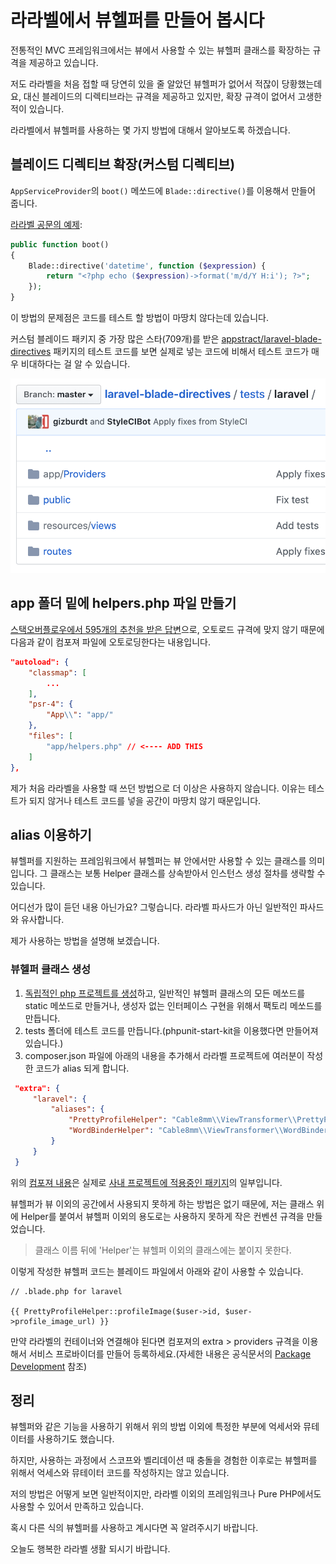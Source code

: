 # 라라벨에서 뷰헬퍼를 만들어 봅시다

전통적인 MVC 프레임워크에서는 뷰에서 사용할 수 있는 뷰헬퍼 클래스를 확장하는 규격을 제공하고 있습니다.

저도 라라벨을 처음 접할 때 당연히 있을 줄 알았던 뷰헬퍼가 없어서 적잖이 당황했는데요, 대신 블레이드의 디렉티브라는 규격을 제공하고 있지만, 확장 규격이 없어서 고생한 적이 있습니다.

라라벨에서 뷰헬퍼를 사용하는 몇 가지 방법에 대해서 알아보도록 하겠습니다.

## 블레이드 디렉티브 확장(커스텀 디렉티브)

`AppServiceProvider`의 `boot()` 메쏘드에 `Blade::directive()`를 이용해서 만들어 줍니다.

[라라벨 공문의 예제](https://laravel.com/docs/7.x/blade#extending-blade):

```php
public function boot()
{
    Blade::directive('datetime', function ($expression) {
        return "<?php echo ($expression)->format('m/d/Y H:i'); ?>";
    });
}
```

이 방법의 문제점은 코드를 테스트 할 방법이 마땅치 않다는데 있습니다.

커스텀 블레이드 패키지 중 가장 많은 스타(709개)를 받은 [appstract/laravel-blade-directives](https://github.com/appstract/laravel-blade-directives) 패키지의 테스트 코드를 보면 실제로 넣는 코드에 비해서 테스트 코드가 매우 비대하다는 걸 알 수 있습니다.

![블레이드 커스텀 패키지의 테스트 디렉토리](../../.gitbook/assets/blade-test-directories.png)

## app 폴더 밑에 helpers.php 파일 만들기

[스택오버플로우에서 595개의 추천을 받은 답변](https://stackoverflow.com/a/28290359)으로, 오토로드 규격에 맞지 않기 때문에 다음과 같이 컴포져 파일에 오토로딩한다는 내용입니다.

```json
"autoload": {
    "classmap": [
        ...
    ],
    "psr-4": {
        "App\\": "app/"
    },
    "files": [
        "app/helpers.php" // <---- ADD THIS
    ]
},
```

제가 처음 라라벨을 사용할 때 쓰던 방법으로 더 이상은 사용하지 않습니다. 이유는 테스트가 되지 않거나 테스트 코드를 넣을 공간이 마땅치 않기 때문입니다.

## alias 이용하기

뷰헬퍼를 지원하는 프레임워크에서 뷰헬퍼는 뷰 안에서만 사용할 수 있는 클래스를 의미입니다. 그 클래스는 보통 Helper 클래스를 상속받아서 인스턴스 생성 절차를 생략할 수 있습니다.

어디선가 많이 듣던 내용 아닌가요? 그렇습니다. 라라벨 파사드가 아닌 일반적인 파사드와 유사합니다.

제가 사용하는 방법을 설명해 보겠습니다.

### 뷰헬퍼 클래스 생성

1. [독립적인 php 프로젝트를 생성](https://github.com/cable8mm/phpunit-start-kit)하고, 일반적인 뷰헬퍼 클래스의 모든 메쏘드를 static 메쏘드로 만들거나, 생성자 없는 인터페이스 구현을 위해서 팩토리 메쏘드를 만듭니다.
2. tests 폴더에 테스트 코드를 만듭니다.(phpunit-start-kit을 이용했다면 만들어져 있습니다.)
3. composer.json 파일에 아래의 내용을 추가해서 라라벨 프로젝트에 여러분이 작성한 코드가 alias 되게 합니다.

```json
 "extra": {
     "laravel": {
         "aliases": {
             "PrettyProfileHelper": "Cable8mm\\ViewTransformer\\PrettyProfile",
             "WordBinderHelper": "Cable8mm\\ViewTransformer\\WordBinder"
         }
     }
 }
```

위의 [컴포져 내용](https://github.com/esc-company/view-transformer/blob/main/composer.json)은 실제로 [사내 프로젝트에 적용중인 패키지](https://github.com/esc-company/view-transformer)의 일부입니다.

뷰헬퍼가 뷰 이외의 공간에서 사용되지 못하게 하는 방법은 없기 때문에, 저는 클래스 위에 Helper를 붙여서 뷰헬퍼 이외의 용도로는 사용하지 못하게 작은 컨벤션 규격을 만들었습니다.

> 클래스 이름 뒤에 'Helper'는 뷰헬퍼 이외의 클래스에는 붙이지 못한다.

이렇게 작성한 뷰헬퍼 코드는 블레이드 파일에서 아래와 같이 사용할 수 있습니다.

```blade
// .blade.php for laravel

{{ PrettyProfileHelper::profileImage($user->id, $user->profile_image_url) }}
```

만약 라라벨의 컨테이너와 연결해야 된다면 컴포져의 extra > providers 규격을 이용해서 서비스 프로바이더를 만들어 등록하세요.(자세한 내용은 공식문서의 [Package Development](https://laravel.com/docs/7.x/packages) 참조)

## 정리

뷰헬퍼와 같은 기능을 사용하기 위해서 위의 방법 이외에 특정한 부분에 억세서와 뮤테이터를 사용하기도 했습니다.

하지만, 사용하는 과정에서 스코프와 벨리데이션 때 충돌을 경험한 이후로는 뷰헬퍼를 위해서 억세스와 뮤테이터 코드를 작성하지는 않고 있습니다.

저의 방법은 어떻게 보면 일반적이지만, 라라벨 이외의 프레임워크나 Pure PHP에서도 사용할 수 있어서 만족하고 있습니다.

혹시 다른 식의 뷰헬퍼를 사용하고 계시다면 꼭 알려주시기 바랍니다.

오늘도 행복한 라라벨 생활 되시기 바랍니다.
